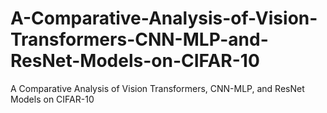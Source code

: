 # A-Comparative-Analysis-of-Vision-Transformers-CNN-MLP-and-ResNet-Models-on-CIFAR-10
A Comparative Analysis of Vision Transformers,  CNN-MLP, and ResNet Models on CIFAR-10
